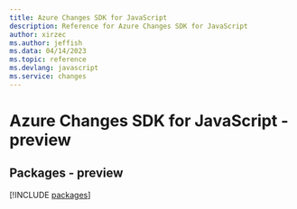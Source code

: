 ```yaml
---
title: Azure Changes SDK for JavaScript
description: Reference for Azure Changes SDK for JavaScript
author: xirzec
ms.author: jeffish
ms.data: 04/14/2023
ms.topic: reference
ms.devlang: javascript
ms.service: changes
---
```

# Azure Changes SDK for JavaScript - preview
## Packages - preview
[!INCLUDE [packages](changes-index.md)]